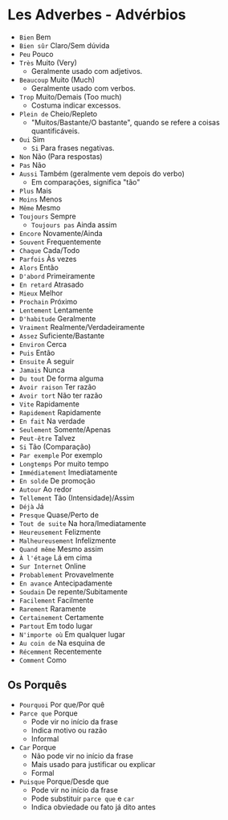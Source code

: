 # Les Adverbes - Advérbios

-   `Bien` Bem
-   `Bien sûr` Claro/Sem dúvida
-   `Peu` Pouco
-   `Très` Muito (Very)
    -   Geralmente usado com adjetivos.
-   `Beaucoup` Muito (Much)
    -   Geralmente usado com verbos.
-   `Trop` Muito/Demais (Too much)
    -   Costuma indicar excessos.
-   `Plein de` Cheio/Repleto
    -   "Muitos/Bastante/O bastante", quando se refere a coisas quantificáveis.
-   `Oui` Sim
    -   `Si` Para frases negativas.
-   `Non` Não (Para respostas)
-   `Pas` Não
-   `Aussi` Também (geralmente vem depois do verbo)
    -   Em comparações, significa "tão"
-   `Plus` Mais
-   `Moins` Menos
-   `Même` Mesmo
-   `Toujours` Sempre
    -   `Toujours pas` Ainda assim
-   `Encore` Novamente/Ainda
-   `Souvent` Frequentemente
-   `Chaque` Cada/Todo
-   `Parfois` Às vezes
-   `Alors` Então
-   `D'abord` Primeiramente
-   `En retard` Atrasado
-   `Mieux` Melhor
-   `Prochain` Próximo
-   `Lentement` Lentamente
-   `D'habitude` Geralmente
-   `Vraiment` Realmente/Verdadeiramente
-   `Assez` Suficiente/Bastante
-   `Environ` Cerca
-   `Puis` Então
-   `Ensuite` A seguir
-   `Jamais` Nunca
-   `Du tout` De forma alguma
-   `Avoir raison` Ter razão
-   `Avoir tort` Não ter razão
-   `Vite` Rapidamente
-   `Rapidement` Rapidamente
-   `En fait` Na verdade
-   `Seulement` Somente/Apenas
-   `Peut-être` Talvez
-   `Si` Tão (Comparação)
-   `Par exemple` Por exemplo
-   `Longtemps` Por muito tempo
-   `Immédiatement` Imediatamente
-   `En solde` De promoção
-   `Autour` Ao redor
-   `Tellement` Tão (Intensidade)/Assim
-   `Déjà` Já
-   `Presque` Quase/Perto de
-   `Tout de suite` Na hora/Imediatamente
-   `Heureusement` Felizmente
-   `Malheureusement` Infelizmente
-   `Quand même` Mesmo assim
-   `À l'étage` Lá em cima
-   `Sur Internet` Online
-   `Probablement` Provavelmente
-   `En avance` Antecipadamente
-   `Soudain` De repente/Subitamente
-   `Facilement` Facilmente
-   `Rarement` Raramente
-   `Certainement` Certamente
-   `Partout` Em todo lugar
-   `N'importe où` Em qualquer lugar
-   `Au coin de` Na esquina de
-   `Récemment` Recentemente
-   `Comment` Como

## Os Porquês

-   `Pourquoi` Por que/Por quê
-   `Parce que` Porque
    -   Pode vir no início da frase
    -   Indica motivo ou razão
    -   Informal
-   `Car` Porque
    -   Não pode vir no início da frase
    -   Mais usado para justificar ou explicar
    -   Formal
-   `Puisque` Porque/Desde que
    -   Pode vir no início da frase
    -   Pode substituir `parce que` e `car`
    -   Indica obviedade ou fato já dito antes
